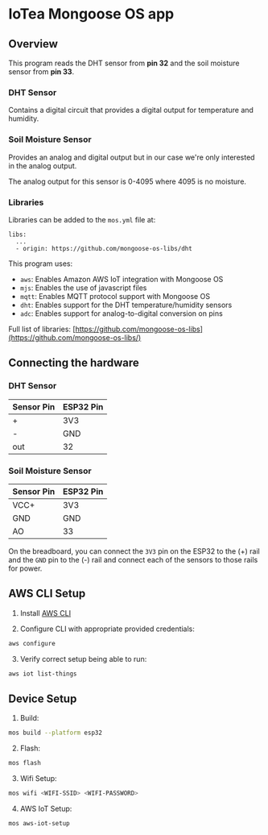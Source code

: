 # IoTea Mongoose OS app

## Overview

This program reads the DHT sensor from __pin 32__ and the soil moisture sensor from
__pin 33__.

### DHT Sensor

Contains a digital circuit that provides a digital output for temperature and humidity.

### Soil Moisture Sensor

Provides an analog and digital output but in our case we're only interested in the analog
output.

The analog output for this sensor is 0-4095 where 4095 is no moisture.

### Libraries

Libraries can be added to the `mos.yml` file at:

```
libs:
  ...
  - origin: https://github.com/mongoose-os-libs/dht
```

This program uses:

- `aws`: Enables Amazon AWS IoT integration with Mongoose OS
- `mjs`: Enables the use of javascript files
- `mqtt`: Enables MQTT protocol support with Mongoose OS
- `dht`: Enables support for the DHT temperature/humidity sensors
- `adc`: Enables support for analog-to-digital conversion on pins

Full list of libraries: [https://github.com/mongoose-os-libs](https://github.com/mongoose-os-libs/)

## Connecting the hardware

### DHT Sensor

| Sensor Pin | ESP32 Pin |
|------------|-----------|
| +          | 3V3       |
| -          | GND       |
| out        | 32        |

### Soil Moisture Sensor

| Sensor Pin | ESP32 Pin |
|------------|-----------|
| VCC+       | 3V3       |
| GND        | GND       |
| AO         | 33        |

On the breadboard, you can connect the `3V3` pin on the ESP32 to the 
(+) rail and the `GND` pin to the (-) rail and connect each of the 
sensors to those rails for power.

## AWS CLI Setup

1. Install [AWS CLI](https://docs.aws.amazon.com/cli/latest/userguide/install-cliv2.html)

2. Configure CLI with appropriate provided credentials:
```bash
aws configure
```

3. Verify correct setup being able to run:
```bash
aws iot list-things
```

## Device Setup

1. Build:
```bash
mos build --platform esp32
```

2. Flash:
```bash
mos flash
```

3. Wifi Setup:
```bash
mos wifi <WIFI-SSID> <WIFI-PASSWORD>
```

4. AWS IoT Setup:
```bash
mos aws-iot-setup
```